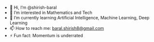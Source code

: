 - 👋 Hi, I’m @shirish-baral
- 👀 I’m interested in Mathematics and Tech
- 🌱 I’m currently learning Artificial Intelligence, Machine Learning, Deep Learning
- 📫 How to reach me: baral.shirish8@gmail.com
- ⚡ Fun fact: Momentum is underrated

<!---
shirish-baral/shirish-baral is a ✨ special ✨ repository because its `README.md` (this file) appears on your GitHub profile.
You can click the Preview link to take a look at your changes.
--->
